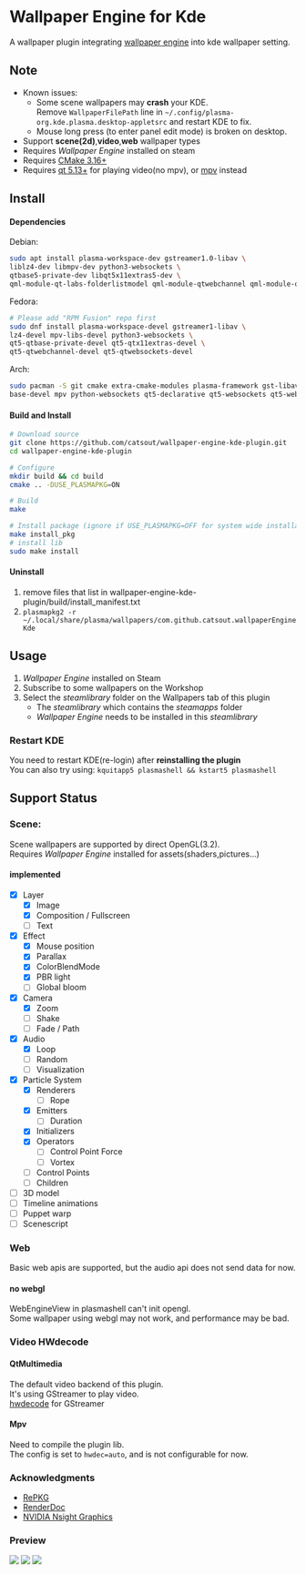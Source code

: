 # Wallpaper Engine for Kde
A wallpaper plugin integrating [wallpaper engine](https://store.steampowered.com/app/431960/Wallpaper_Engine) into kde wallpaper setting.  

## Note
- Known issues:
  - Some scene wallpapers may **crash** your KDE.  
    Remove `WallpaperFilePath` line in `~/.config/plasma-org.kde.plasma.desktop-appletsrc` and restart KDE to fix.  
  - Mouse long press (to enter panel edit mode) is broken on desktop.
- Support **scene(2d)**,**video**,**web** wallpaper types
- Requires *Wallpaper Engine* installed on steam
- Requires [CMake 3.16+](#dependencies)
- Requires [qt 5.13+](#dependencies) for playing video(no mpv), or [mpv](#dependencies) instead  

## Install
#### Dependencies
Debian:  
```sh
sudo apt install plasma-workspace-dev gstreamer1.0-libav \
liblz4-dev libmpv-dev python3-websockets \
qtbase5-private-dev libqt5x11extras5-dev \
qml-module-qt-labs-folderlistmodel qml-module-qtwebchannel qml-module-qtwebsockets
```  

Fedora:  
```sh
# Please add "RPM Fusion" repo first
sudo dnf install plasma-workspace-devel gstreamer1-libav \
lz4-devel mpv-libs-devel python3-websockets \
qt5-qtbase-private-devel qt5-qtx11extras-devel \
qt5-qtwebchannel-devel qt5-qtwebsockets-devel 
```

Arch:  
```sh
sudo pacman -S git cmake extra-cmake-modules plasma-framework gst-libav \
base-devel mpv python-websockets qt5-declarative qt5-websockets qt5-webchannel
```
#### Build and Install
```sh
# Download source
git clone https://github.com/catsout/wallpaper-engine-kde-plugin.git
cd wallpaper-engine-kde-plugin

# Configure
mkdir build && cd build
cmake .. -DUSE_PLASMAPKG=ON

# Build
make

# Install package (ignore if USE_PLASMAPKG=OFF for system wide installaiton)
make install_pkg
# install lib
sudo make install
```
#### Uninstall
1. remove files that list in wallpaper-engine-kde-plugin/build/install_manifest.txt
2. `plasmapkg2 -r ~/.local/share/plasma/wallpapers/com.github.catsout.wallpaperEngineKde`

## Usage
1. *Wallpaper Engine* installed on Steam
2. Subscribe to some wallpapers on the Workshop
3. Select the *steamlibrary* folder on the Wallpapers tab of this plugin
	- The *steamlibrary* which contains the *steamapps* folder
	- *Wallpaper Engine* needs to be installed in this *steamlibrary*

### Restart KDE
You need to restart KDE(re-login) after **reinstalling the plugin**  
You can also try using: `kquitapp5 plasmashell && kstart5 plasmashell`  

## Support Status
### Scene:
Scene wallpapers are supported by direct OpenGL(3.2).  
Requires *Wallpaper Engine* installed for assets(shaders,pictures...)
#### implemented
- [x] Layer
	- [x] Image
	- [x] Composition / Fullscreen
	- [ ] Text
- [x] Effect
	- [x] Mouse position
	- [x] Parallax
	- [x] ColorBlendMode
	- [x] PBR light
	- [ ] Global bloom
- [x] Camera
	- [x] Zoom
	- [ ] Shake
	- [ ] Fade / Path
- [x] Audio
	- [x] Loop
	- [ ] Random
	- [ ] Visualization
- [x] Particle System
	- [x] Renderers
		- [ ] Rope
	- [x] Emitters
		- [ ] Duration 
	- [x] Initializers
	- [x] Operators
		- [ ] Control Point Force
		- [ ] Vortex
	- [ ] Control Points
	- [ ] Children
- [ ] 3D model
- [ ] Timeline animations
- [ ] Puppet warp
- [ ] Scenescript  

### Web
Basic web apis are supported, but the audio api does not send data for now.  
#### no webgl
WebEngineView in plasmashell can't init opengl.  
Some wallpaper using webgl may not work, and performance may be bad.   

### Video HWdecode  
#### QtMultimedia
The default video backend of this plugin.  
It's using GStreamer to play video.  
[hwdecode](https://wiki.archlinux.org/title/GStreamer#Hardware_video_acceleration) for GStreamer

#### Mpv
Need to compile the plugin lib.  
The config is set to `hwdec=auto`, and is not configurable for now.  

### Acknowledgments
- [RePKG](https://github.com/notscuffed/repkg)
- [RenderDoc](https://renderdoc.org/)
- [NVIDIA Nsight Graphics](https://developer.nvidia.com/nsight-graphics)

### Preview
![](https://cdn.pling.com/img/f/b/9/f/63f1672d628422f92fd189fe55f60ee8c9f911a691d0745eeaf51d2c6fae6763b8f8.jpg)
![](https://cdn.pling.com/img/d/7/9/f/c28d236408e66ba3cbca5173fb0bf4362b9df45e6e1c485deb6d9f7b4fe6adf93a2b.jpg)
![](https://cdn.pling.com/img/0/e/e/9/23b2aefba63630c7eb723afc202cdaaa2809d32d8a2ddca03b9fec8f82de62d721cd.jpg)
